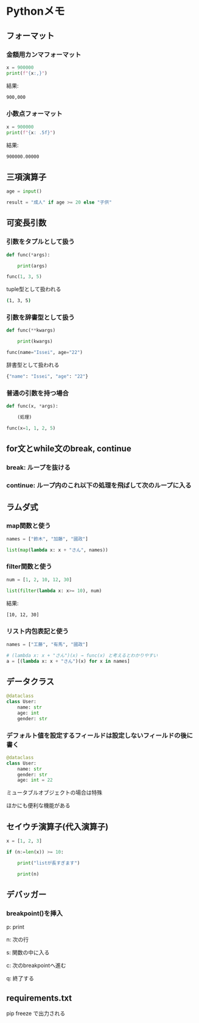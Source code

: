 # Pythonメモ
## フォーマット
  ### 金額用カンマフォーマット
```python
x = 900000
print(f"{x:,}")
```
結果:
```cmd
900,000
```
### 小数点フォーマット
```python
x = 900000
print(f"{x: .5f}")
```
結果:
```cmd
900000.00000
```
## 三項演算子
```python
age = input()

result = "成人" if age >= 20 else "子供"
```

## 可変長引数
### 引数をタプルとして扱う
```python
def func(*args):

    print(args)

func(1, 3, 5)
```
tuple型として扱われる
```cmd
(1, 3, 5)
```
### 引数を辞書型として扱う
```python
def func(**kwargs)

    print(kwargs)

func(name="Issei", age="22")
```
辞書型として扱われる
```cmd
{"name": "Issei", "age": "22"}
```
### 普通の引数を持つ場合
```python
def func(x, *args):

    (処理)

func(x=1, 1, 2, 5)
```
## for文とwhile文のbreak, continue
### break: ループを抜ける

### continue: ループ内のこれ以下の処理を飛ばして次のループに入る


## ラムダ式
### map関数と使う
```python
names = ["鈴木", "加藤", "國政"]

list(map(lambda x: x + "さん", names))
```
### filter関数と使う
```python
num = [1, 2, 10, 12, 30]

list(filter(lambda x: x>= 10), num)
```
結果:
```cmd
[10, 12, 30]
```
### リスト内包表記と使う
```python
names = ["工藤", "有馬", "國政"]

# (lambda x: x + "さん")(x) → func(x) と考えるとわかりやすい
a = [(lambda x: x + "さん")(x) for x in names]
```
## データクラス
```python
@dataclass
class User:
    name: str
    age: int
    gender: str
```
### デフォルト値を設定するフィールドは設定しないフィールドの後に書く
```python
@dataclass
class User:
    name: str
    gender: str
    age: int = 22
```
ミュータブルオブジェクトの場合は特殊

ほかにも便利な機能がある

## セイウチ演算子(代入演算子)
```python
x = [1, 2, 3]

if (n:=len(x)) >= 10:

    print("listが長すぎます")

    print(n)
```

## デバッガー
### breakpoint()を挿入

p: print

n: 次の行

s: 関数の中に入る

c: 次のbreakpointへ進む

q: 終了する

## requirements.txt

pip freeze で出力される

